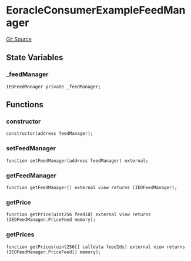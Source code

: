 # EoracleConsumerExampleFeedManager
[Git Source](https://github.com/Eoracle/target-contracts/blob/88beedd8b816225fb92696d7d314b9def6318a7e/src/examples/EoracleConsumerExampleFeedManager.sol)


## State Variables
### _feedManager

```solidity
IEOFeedManager private _feedManager;
```


## Functions
### constructor


```solidity
constructor(address feedManager);
```

### setFeedManager


```solidity
function setFeedManager(address feedManager) external;
```

### getFeedManager


```solidity
function getFeedManager() external view returns (IEOFeedManager);
```

### getPrice


```solidity
function getPrice(uint256 feedId) external view returns (IEOFeedManager.PriceFeed memory);
```

### getPrices


```solidity
function getPrices(uint256[] calldata feedIds) external view returns (IEOFeedManager.PriceFeed[] memory);
```

